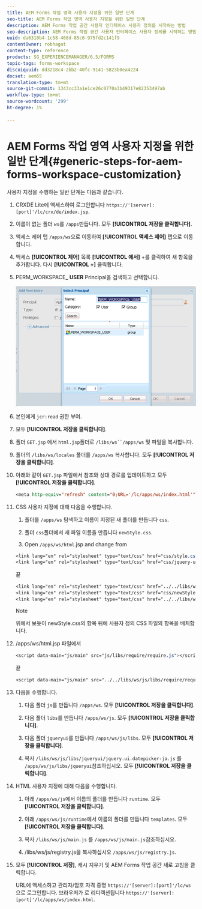 ```yaml
---
title: AEM Forms 작업 영역 사용자 지정을 위한 일반 단계
seo-title: AEM Forms 작업 영역 사용자 지정을 위한 일반 단계
description: AEM Forms 작업 공간 사용자 인터페이스 사용자 정의를 시작하는 방법
seo-description: AEM Forms 작업 공간 사용자 인터페이스 사용자 정의를 시작하는 방법
uuid: da6310b4-1c58-468d-85c6-975fd2c141f9
contentOwner: robhagat
content-type: reference
products: SG_EXPERIENCEMANAGER/6.5/FORMS
topic-tags: forms-workspace
discoiquuid: dd3218c4-2bb2-40fc-9141-5823b0ea4224
docset: aem65
translation-type: tm+mt
source-git-commit: 1343cc33a1e1ce26c0770a3b49317e82353497ab
workflow-type: tm+mt
source-wordcount: '299'
ht-degree: 1%

---
```



# AEM Forms 작업 영역 사용자 지정을 위한 일반 단계{#generic-steps-for-aem-forms-workspace-customization}

사용자 지정을 수행하는 일반 단계는 다음과 같습니다.

1. CRXDE Lite에 액세스하여 로그인합니다 `https://'[server]:[port]'/lc/crx/de/index.jsp`.
1. 이름이 없는 폴더 `ws`를 `/apps`만듭니다. 모두 **[!UICONTROL 저장을 클릭합니다]**.
1. 액세스 제어 탭 `/apps/ws`으로 이동하여 **[!UICONTROL 액세스 제어]** 탭으로 이동합니다.
1. 액세스 **[!UICONTROL 제어]** 목록 **[!UICONTROL 에서]** +를 클릭하여 새 항목을 추가합니다. 다시 **[!UICONTROL +]** 클릭합니다.
1. PERM_WORKSPACE_ **USER** Principal을 검색하고 선택합니다.

   ![HTML 작업 영역을 사용자 정의하기 위한 일반 단계의 일부로 PERM_WORKSPACE_USER 주도자를 선택합니다.](assets/perm_workspace_user.png)

1. 본인에게 `jcr:read` 권한 부여.
1. 모두 **[!UICONTROL 저장을 클릭합니다]**.
1. 폴더 `GET.jsp` 에서 `html.jsp`폴더로 `/libs/ws``/apps/ws` 및 파일을 복사합니다.
1. 폴더의 `/libs/ws/locales` 폴더를 `/apps/ws` 복사합니다. 모두 **[!UICONTROL 저장을 클릭합니다]**.
1. 아래와 같이 `GET.jsp` 파일에서 참조와 상대 경로를 업데이트하고 모두 **[!UICONTROL 저장을 클릭합니다]**.

   ```jsp
   <meta http-equiv="refresh" content="0;URL='/lc/apps/ws/index.html'" />
   ```

1. CSS 사용자 지정에 대해 다음을 수행합니다.

   1. 폴더를 `/apps/ws` 탐색하고 이름이 지정된 새 폴더를 만듭니다 `css`.

   1. 폴더 `css`폴더에서 새 파일 이름을 만듭니다 `newStyle.css`.

   1. Open `/apps/ws/html`.jsp and change from

   ```css
   <link lang="en" rel="stylesheet" type="text/css" href="css/style.css" />
   <link lang="en" rel="stylesheet" type="text/css" href="css/jquery-ui.css"/>
   ```

   끝

   ```css
   <link lang="en" rel="stylesheet" type="text/css" href="../../libs/ws/css/style.css" />
   <link lang="en" rel="stylesheet" type="text/css" href="css/newStyle.css" />
   <link lang="en" rel="stylesheet" type="text/css" href="../../libs/ws/css/jquery-ui.css"/>
   ```

   >[!NOTE]
   >
   >위에서 보듯이 newStyle.css의 항목 뒤에 사용자 정의 CSS 파일의 항목을 배치합니다.

1. /apps/ws/html.jsp 파일에서

   ```css
   <script data-main="js/main" src="js/libs/require/require.js"></script>
   ```

   끝

   ```css
   <script data-main="js/main" src="../../libs/ws/js/libs/require/require.js"></script>
   ```

1. 다음을 수행합니다.

   1. 다음 폴더 `js`를 만듭니다 `/apps/ws`. 모두 **[!UICONTROL 저장을 클릭합니다]**.

   1. 다음 폴더 `libs`를 만듭니다 `/apps/ws/js`. 모두 **[!UICONTROL 저장을 클릭합니다]**.

   1. 다음 폴더 `jqueryui`를 만듭니다 `/apps/ws/js/libs`. 모두 **[!UICONTROL 저장을 클릭합니다]**.

   1. 복사 `/libs/ws/js/libs/jqueryui/jquery.ui.datepicker-ja.js` 를 `/apps/ws/js/libs/jqueryui`참조하십시오. 모두 **[!UICONTROL 저장을 클릭합니다]**.

1. HTML 사용자 지정에 대해 다음을 수행합니다.

   1. 아래 `/apps/ws/js`에서 이름의 폴더를 만듭니다 `runtime`. 모두 **[!UICONTROL 저장을 클릭합니다]**.

   1. 아래 `/apps/ws/js/runtime`에서 이름의 폴더를 만듭니다 `templates`. 모두 **[!UICONTROL 저장을 클릭합니다]**.

   1. 복사 `/libs/ws/js/main.js` 를 `/apps/ws/js/main.js`참조하십시오.

   1. /libs/ws/js/registry.js을 복사하십시오 `/apps/ws/js/registry.js`.

1. 모두 **[!UICONTROL 저장]**, 캐시 지우기 및 AEM Forms 작업 공간 새로 고침을 클릭합니다.

   URL에 액세스하고 관리자/암호 자격 증명 `https://'[server]:[port]'/lc/ws` 으로 로그인합니다. 브라우저가 로 리디렉션됩니다 `https://'[server]:[port]'/lc/apps/ws/index.html`.
